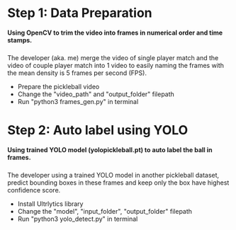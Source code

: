 # Step 1: Data Preparation
**Using OpenCV to trim the video into frames in numerical order and time stamps.** 
###
The developer (aka. me) merge the video of single player match and the video of couple player match into 1 video to easily naming the frames with the mean density is 5 frames per second (FPS).
- Prepare the pickleball video
- Change the "video_path" and "output_folder" filepath
- Run "python3 frames_gen.py" in terminal    


# Step 2: Auto label using YOLO
**Using trained YOLO model (yolopickleball.pt) to auto label the ball in frames.** 
### 
The developer using a trained YOLO model in another pickleball dataset, predict bounding boxes in these frames and keep only the box have highest confidence score.
- Install Ultrlytics library
- Change the "model", "input_folder", "output_folder" filepath
- Run "python3 yolo_detect.py" in terminal
